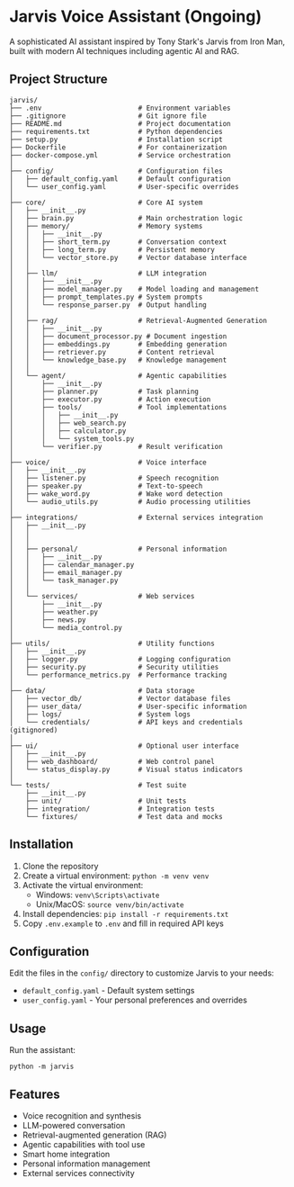 # Jarvis Voice Assistant (Ongoing)

A sophisticated AI assistant inspired by Tony Stark's Jarvis from Iron Man, built with modern AI techniques including agentic AI and RAG.

## Project Structure

```
jarvis/
├── .env                        # Environment variables
├── .gitignore                  # Git ignore file
├── README.md                   # Project documentation
├── requirements.txt            # Python dependencies
├── setup.py                    # Installation script
├── Dockerfile                  # For containerization
├── docker-compose.yml          # Service orchestration
│
├── config/                     # Configuration files
│   ├── default_config.yaml     # Default configuration
│   └── user_config.yaml        # User-specific overrides
│
├── core/                       # Core AI system
│   ├── __init__.py
│   ├── brain.py                # Main orchestration logic
│   ├── memory/                 # Memory systems
│   │   ├── __init__.py
│   │   ├── short_term.py       # Conversation context
│   │   ├── long_term.py        # Persistent memory
│   │   └── vector_store.py     # Vector database interface
│   │
│   ├── llm/                    # LLM integration
│   │   ├── __init__.py
│   │   ├── model_manager.py    # Model loading and management
│   │   ├── prompt_templates.py # System prompts
│   │   └── response_parser.py  # Output handling
│   │
│   ├── rag/                    # Retrieval-Augmented Generation
│   │   ├── __init__.py
│   │   ├── document_processor.py # Document ingestion
│   │   ├── embeddings.py       # Embedding generation
│   │   ├── retriever.py        # Content retrieval
│   │   └── knowledge_base.py   # Knowledge management
│   │
│   └── agent/                  # Agentic capabilities
│       ├── __init__.py
│       ├── planner.py          # Task planning
│       ├── executor.py         # Action execution
│       ├── tools/              # Tool implementations
│       │   ├── __init__.py
│       │   ├── web_search.py
│       │   ├── calculator.py
│       │   └── system_tools.py
│       └── verifier.py         # Result verification
│
├── voice/                      # Voice interface
│   ├── __init__.py
│   ├── listener.py             # Speech recognition
│   ├── speaker.py              # Text-to-speech
│   ├── wake_word.py            # Wake word detection
│   └── audio_utils.py          # Audio processing utilities
│
├── integrations/               # External services integration
│   ├── __init__.py       
│   │   
│   │
│   ├── personal/               # Personal information
│   │   ├── __init__.py
│   │   ├── calendar_manager.py
│   │   ├── email_manager.py
│   │   └── task_manager.py
│   │
│   └── services/               # Web services
│       ├── __init__.py
│       ├── weather.py
│       ├── news.py
│       └── media_control.py
│
├── utils/                      # Utility functions
│   ├── __init__.py
│   ├── logger.py               # Logging configuration
│   ├── security.py             # Security utilities
│   └── performance_metrics.py  # Performance tracking
│
├── data/                       # Data storage
│   ├── vector_db/              # Vector database files
│   ├── user_data/              # User-specific information
│   ├── logs/                   # System logs
│   └── credentials/            # API keys and credentials (gitignored)
│
├── ui/                         # Optional user interface
│   ├── __init__.py
│   ├── web_dashboard/          # Web control panel
│   └── status_display.py       # Visual status indicators
│
└── tests/                      # Test suite
    ├── __init__.py
    ├── unit/                   # Unit tests
    ├── integration/            # Integration tests
    └── fixtures/               # Test data and mocks
```

## Installation

1. Clone the repository
2. Create a virtual environment: `python -m venv venv`
3. Activate the virtual environment:
   - Windows: `venv\Scripts\activate`
   - Unix/MacOS: `source venv/bin/activate`
4. Install dependencies: `pip install -r requirements.txt`
5. Copy `.env.example` to `.env` and fill in required API keys

## Configuration

Edit the files in the `config/` directory to customize Jarvis to your needs:
- `default_config.yaml` - Default system settings
- `user_config.yaml` - Your personal preferences and overrides

## Usage

Run the assistant:
```
python -m jarvis
```

## Features

- Voice recognition and synthesis
- LLM-powered conversation
- Retrieval-augmented generation (RAG)
- Agentic capabilities with tool use
- Smart home integration
- Personal information management
- External services connectivity


